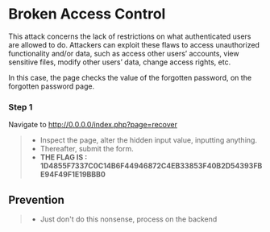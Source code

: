 # Broken Access Control
This attack concerns the lack of restrictions on what authenticated users are allowed to do. Attackers can exploit these flaws to access unauthorized functionality and/or data, such as access other users’ accounts, view sensitive files, modify other users’ data, change access rights, etc.

In this case, the page checks the value of the forgotten password, on the forgotten password page. 

### Step 1
Navigate to http://0.0.0.0/index.php?page=recover
> * Inspect the page, alter the hidden input value, inputting anything.
> * Thereafter, submit the form.
> * **THE FLAG IS : 1D4855F7337C0C14B6F44946872C4EB33853F40B2D54393FBE94F49F1E19BBB0**

## Prevention
> * Just don't do this nonsense, process on the backend